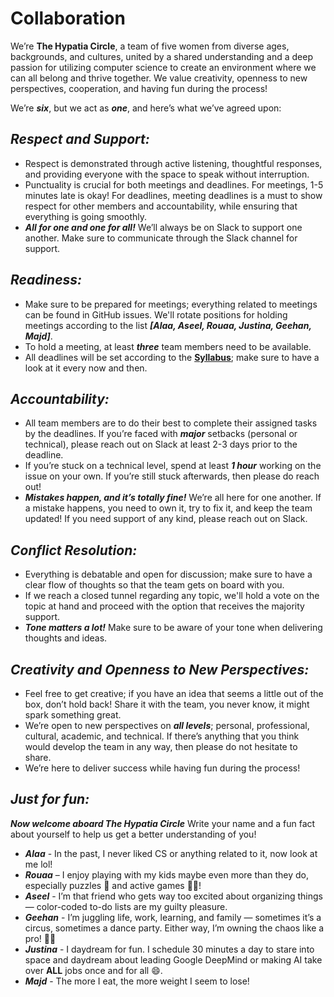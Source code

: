 # Collaboration

We’re **The Hypatia Circle**, a team of five women from diverse ages, backgrounds,
and cultures, united by a shared understanding and a deep passion for utilizing
computer science to create an environment where we can all belong and thrive
together. We value creativity, openness to new perspectives, cooperation, and
having fun during the process!

We’re _**six**_, but we act as _**one**_, and here’s what we’ve agreed upon:

## _Respect and Support:_

* Respect is demonstrated through active listening, thoughtful responses,
and providing everyone with the space to speak without interruption.
* Punctuality is crucial for both meetings and deadlines. For meetings,
1-5 minutes late is okay! For deadlines, meeting deadlines is a must to show
respect for other members and accountability, while ensuring that everything is
going smoothly.
* _**All for one and one for all!**_ We’ll always be on Slack to support one
another. Make sure to communicate through the Slack channel for support.

## _Readiness:_

* Make sure to be prepared for meetings; everything related to meetings can be
found in GitHub issues.
We'll rotate positions for holding meetings according to the list
**_[Alaa, Aseel, Rouaa, Justina, Geehan, Majd]_**.
* To hold a meeting, at least _**three**_ team members need to be available.
* All deadlines will be set according to the [**Syllabus**](https://docs.google.com/document/d/1TaoVVqJD5EqmBGLw6_qzph8EZnuL6uhY/edit);
make sure to have a look at it every now and then.

## _Accountability:_

* All team members are to do their best to complete their assigned tasks by the
deadlines. If you’re faced with _**major**_ setbacks (personal or technical),
please reach out on Slack at least 2-3 days prior to the deadline.
* If you’re stuck on a technical level, spend at least _**1 hour**_ working on
the issue on your own. If you’re still stuck afterwards, then please do reach out!
* _**Mistakes happen, and it’s totally fine!**_ We’re all here for one another.
If a mistake happens, you need to own it, try to fix it, and keep the team
updated! If you need support of any kind, please reach out on Slack.

## _Conflict Resolution:_

* Everything is debatable and open for discussion; make sure to have a clear
flow of thoughts so that the team gets on board with you.
* If we reach a closed tunnel regarding any topic, we'll hold a vote on the
topic at hand and proceed with the option that receives the majority support.
* _**Tone matters a lot!**_ Make sure to be aware of your tone when delivering
thoughts and ideas.

## _Creativity and Openness to New Perspectives:_

* Feel free to get creative; if you have an idea that seems a little out of the
box, don’t hold back! Share it with the team, you never know, it might spark
something great.
* We’re open to new perspectives on _**all levels**_; personal, professional,
cultural, academic, and technical. If there’s anything that you think would
develop the team in any way, then please do not hesitate to share.
* We’re here to deliver success while having fun during the process!

## _Just for fun:_

_**Now welcome aboard The Hypatia Circle**_ Write your name and a fun fact about
yourself to help us get a better understanding of you!

* _**Alaa**_ - In the past, I never liked CS or anything related to it,
now look at me lol!
* _**Rouaa**_ – I enjoy playing with my kids maybe even more than they do,
especially puzzles 🧩 and active games 🤸‍♀️!
* _**Aseel**_ - I’m that friend who gets way too excited about organizing
things — color-coded to-do lists are my guilty pleasure.
* _**Geehan**_ - I’m juggling life, work, learning, and family — sometimes it’s
a circus, sometimes a dance party. Either way, I’m owning the chaos like a pro! 🕺💪
* _**Justina**_ - I daydream for fun. I schedule 30 minutes a day to stare into
space and daydream about leading Google DeepMind or making AI take over
**ALL** jobs once and for all 😄.
* _**Majd**_ - The more I eat, the more weight I seem to lose!
